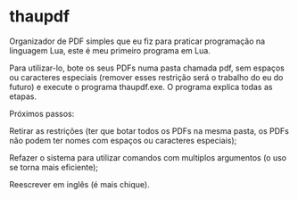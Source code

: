 # thaupdf
Organizador de PDF simples que eu fiz para praticar programação na linguagem Lua, este é meu primeiro programa em Lua.

Para utilizar-lo, bote os seus PDFs numa pasta chamada pdf, sem espaços ou caracteres especiais (remover esses restrição será o trabalho do eu do futuro) e execute o programa thaupdf.exe. O programa explica todas as etapas.

Próximos passos:

Retirar as restrições (ter que botar todos os PDFs na mesma pasta, os PDFs não podem ter nomes com espaços ou caracteres especiais);

Refazer o sistema para utilizar comandos com multiplos argumentos (o uso se torna mais eficiente);

Reescrever em inglês (é mais chique).

